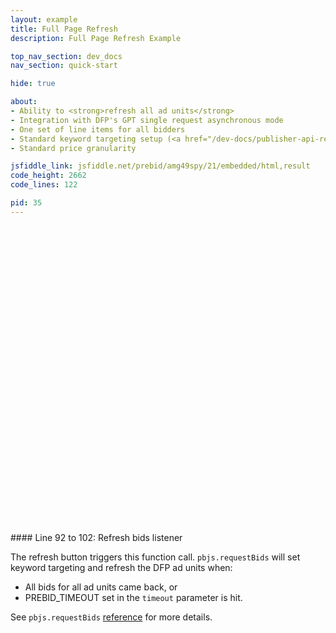 ```yaml
---
layout: example
title: Full Page Refresh
description: Full Page Refresh Example

top_nav_section: dev_docs
nav_section: quick-start

hide: true

about:
- Ability to <strong>refresh all ad units</strong>
- Integration with DFP's GPT single request asynchronous mode
- One set of line items for all bidders
- Standard keyword targeting setup (<a href="/dev-docs/publisher-api-reference.html#bidderSettingsDefault">reference</a>)
- Standard price granularity

jsfiddle_link: jsfiddle.net/prebid/amg49spy/21/embedded/html,result
code_height: 2662
code_lines: 122

pid: 35
---
```


<br><br><br><br><br><br>
<br><br><br><br><br><br>
<br><br><br><br><br><br>
<br><br><br><br><br><br>
<br><br><br><br>

<div markdown="1">
#### Line 92 to 102: Refresh bids listener

The refresh button triggers this function call. `pbjs.requestBids` will set keyword targeting and refresh the DFP ad units when:

- All bids for all ad units came back, or
- PREBID_TIMEOUT set in the `timeout` parameter is hit.

See `pbjs.requestBids` [reference](/dev-docs/publisher-api-reference.html#module_pbjs.requestBids) for more details.

</div>
